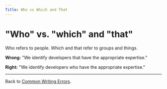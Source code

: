```yaml
---
Title: Who vs Which and That
---
```

# "Who" vs. "which" and "that"

Who refers to people. Which and that refer to groups and things.

**Wrong:** "We identify developers that have the appropriate expertise."

**Right:** "We identify developers who have the appropriate expertise."

---

Back to [Common Writing Errors](/wiki/howtos/commonwritingerrors/).

